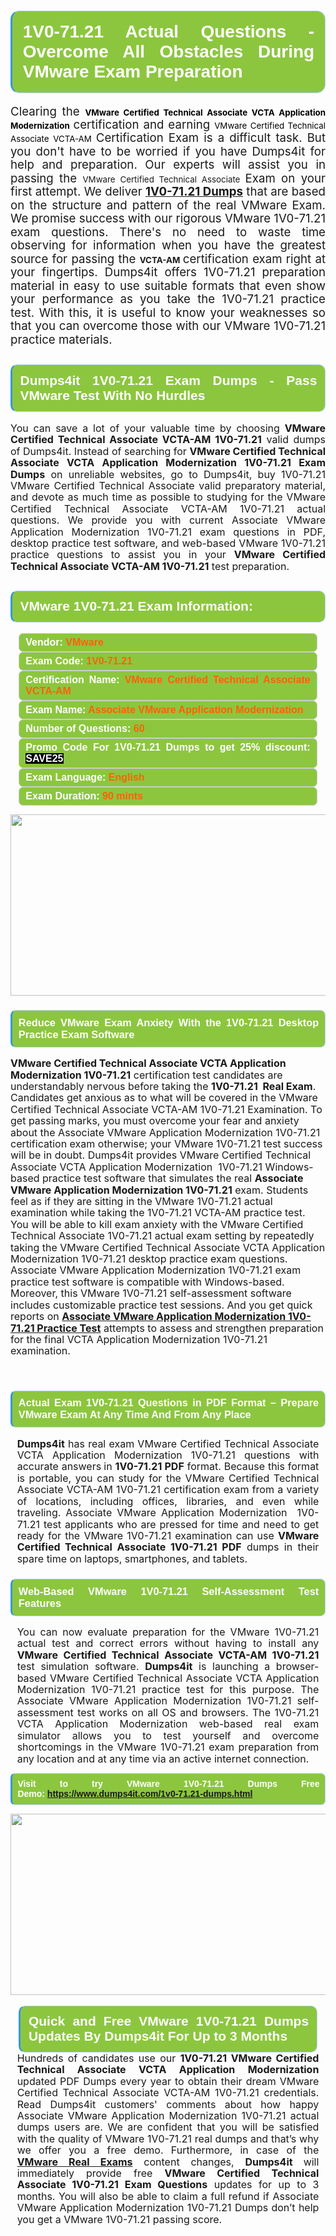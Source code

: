 

<h1 style="text-align: justify;"><span style="font-family:Arial,Helvetica,sans-serif;"><strong><span style="display: block; color: #FFFFFF; background: #8cc63f; border: 0.5px solid #AED6F1; border-left: 3px solid #3498DB; padding: .6em; border-radius: 0.5em;">1V0-71.21 Actual Questions - Overcome All Obstacles During VMware Exam Preparation </span></strong></span></h1>

<p style="margin: 0in 0.0001pt; text-align: justify;"><span style="font-size:11pt"><span style="line-height:115%"><span sans-serif="" style="font-family:Calibri,"><span style="font-size:14.0pt"><span style="line-height:115%"><span new="" roman="" style="font-family:" times="">Clearing the </span></span></span><strong><span style="font-size:10.0pt"><span style="background:white"><span style="line-height:115%"><span arial="" style="font-family:"><span style="color:black">VMware Certified Technical Associate VCTA Application Modernization</span></span></span></span></span></strong> <span style="font-size:14.0pt"><span style="line-height:115%"><span new="" roman="" style="font-family:" times="">certification and earning </span></span></span><span style="font-size:10.0pt"><span style="background:white"><span style="line-height:115%"><span arial="" style="font-family:"><span style="color:black">VMware Certified Technical Associate VCTA-AM</span></span></span></span></span> <span style="font-size:14.0pt"><span style="line-height:115%"><span new="" roman="" style="font-family:" times="">Certification Exam is a difficult task. But you don't have to be worried if you have Dumps4it for help and preparation. Our experts will assist you in passing the </span></span></span><span style="font-size:10.0pt"><span style="line-height:115%"><span arial="" style="font-family:">VMware Certified Technical Associate</span></span></span> <span style="font-size:14.0pt"><span style="line-height:115%"><span new="" roman="" style="font-family:" times="">Exam on your first attempt. We deliver <a href="https://www.dumps4it.com/1v0-71.21-dumps.html"><strong>1V0-71.21 Dumps</strong></a> that are based on the structure and pattern of the real VMware Exam. We promise success with our rigorous VMware 1V0-71.21 exam questions. There's no need to waste time observing for information when you have the greatest source for passing the </span></span></span><strong><span style="font-size:10.0pt"><span style="line-height:115%"><span arial="" style="font-family:">VCTA-AM</span></span></span> </strong><span style="font-size:14.0pt"><span style="line-height:115%"><span new="" roman="" style="font-family:" times="">certification exam right at your fingertips. Dumps4it offers 1V0-71.21 preparation material in easy to use suitable formats that even show your performance as you take the 1V0-71.21 practice test. With this, it is useful to know your weaknesses so that you can overcome those with our VMware 1V0-71.21 practice materials.</span></span></span></span></span></span></p>

<h2 style="text-align: justify;"><span style="font-family:Arial,Helvetica,sans-serif;"><strong><span style="display: block; color: #FFFFFF; background: #8cc63f; border: 0.5px solid #AED6F1; border-left: 3px solid #3498DB; padding: .6em; border-radius: 0.5em;">Dumps4it 1V0-71.21 Exam Dumps - Pass VMware Test With No Hurdles  </span></strong></span></h2>

<p style="text-align: justify;"><span style="font-size:11pt"><span style="line-height:115%"><span sans-serif="" style="font-family:Calibri,"><span style="font-size:12.0pt"><span style="line-height:115%"><span new="" roman="" style="font-family:" times="">You can save a lot of your valuable time by choosing <strong>VMware Certified Technical Associate VCTA-AM 1V0-71.21</strong> valid dumps of Dumps4it. Instead of searching for <strong>VMware Certified Technical Associate VCTA Application Modernization 1V0-71.21 Exam Dumps</strong> on unreliable websites, go to Dumps4it, buy 1V0-71.21 VMware Certified Technical Associate valid preparatory material, and devote as much time as possible to studying for the VMware Certified Technical Associate VCTA-AM 1V0-71.21 actual questions. We provide you with current Associate VMware Application Modernization 1V0-71.21 exam questions in PDF, desktop practice test software, and web-based VMware 1V0-71.21 practice questions to assist you in your <strong>VMware Certified Technical Associate VCTA-AM 1V0-71.21</strong> test preparation.</span></span></span></span></span></span></p>

<h2 style="text-align: justify;"><span style="font-family:Arial,Helvetica,sans-serif;"><strong><span style="display: block; color: #FFFFFF; background: #8cc63f; border: 0.5px solid #AED6F1; border-left: 3px solid #3498DB; padding: .6em; border-radius: 0.5em;">VMware 1V0-71.21 Exam Information:</span></strong></span></h2>

<div style="margin: 0cm 10pt; background: rgb(140, 198, 63); border: 1px solid rgb(204, 204, 204); padding: 5px 10px; border-radius: 0.5em; text-align: justify;"><span style="font-family:Arial,Helvetica,sans-serif;"><span style="font-size: 11pt;"><span style="line-height: normal;"><strong><span style="font-size: 12.0pt;"><span style="color: #FFFFFF;">Vendor:</span> <span style="color: #FF6106;">VMware</span></span></strong></span></span></span></div>

<div style="margin: 0cm 10pt; background: rgb(140, 198, 63); border: 1px solid rgb(204, 204, 204); padding: 5px 10px; border-radius: 0.5em; text-align: justify;"><span style="font-family:Arial,Helvetica,sans-serif;"><span style="font-size: 11pt;"><span style="line-height: normal;"><strong><span style="font-size: 12.0pt;"><span style="color: #FFFFFF;">Exam Code:</span> <span style="color: #FF6106;">1V0-71.21</span></span></strong></span></span></span></div>

<div style="margin: 0cm 10pt; background: rgb(140, 198, 63); border: 1px solid rgb(204, 204, 204); padding: 5px 10px; border-radius: 0.5em; text-align: justify;"><span style="font-family:Arial,Helvetica,sans-serif;"><span style="font-size: 11pt;"><span style="line-height: normal;"><strong><span style="font-size: 12.0pt;"><span style="color: #FFFFFF;">Certification Name:</span> <span style="color: #FF6106;">VMware Certified Technical Associate VCTA-AM</span></span></strong></span></span></span></div>

<div style="margin: 0cm 10pt; background: rgb(140, 198, 63); border: 1px solid rgb(204, 204, 204); padding: 5px 10px; border-radius: 0.5em; text-align: justify;"><span style="font-family:Arial,Helvetica,sans-serif;"><span style="font-size: 11pt;"><span style="line-height: normal;"><strong><span style="font-size: 12.0pt;"><span style="color: #FFFFFF;">Exam Name:</span> <span style="color: #FF6106;">Associate VMware Application Modernization</span></span></strong></span></span></span></div>

<div style="margin: 0cm 10pt; background: rgb(140, 198, 63); border: 1px solid rgb(204, 204, 204); padding: 5px 10px; border-radius: 0.5em; text-align: justify;"><span style="font-family:Arial,Helvetica,sans-serif;"><span style="font-size: 11pt;"><span style="line-height: normal;"><strong><span style="font-size: 12.0pt;"><span style="color: #FFFFFF;">Number of Questions: </span><span style="color: #FF6106;">60</span></span></strong></span></span></span></div>

<div style="margin: 0cm 10pt; background: rgb(140, 198, 63); border: 1px solid rgb(204, 204, 204); padding: 5px 10px; border-radius: 0.5em; text-align: justify;"><span style="font-family:Arial,Helvetica,sans-serif;"><span style="font-size: 11pt;"><span style="line-height: normal;"><strong><span style="font-size: 12.0pt;"><span style="color: #FFFFFF;">Promo Code For 1V0-71.21 Dumps to get 25% discount: </span><span style="color:#FFFFFF;"><span style="background-color:#000000;">SAVE25</span></span></span></strong></span></span></span></div>

<div style="margin: 0cm 10pt; background: rgb(140, 198, 63); border: 1px solid rgb(204, 204, 204); padding: 5px 10px; border-radius: 0.5em; text-align: justify;"><span style="font-family:Arial,Helvetica,sans-serif;"><span style="font-size: 11pt;"><span style="line-height: normal;"><strong><span style="font-size: 12.0pt;"><span style="color: #FFFFFF;">Exam Language:</span> <span style="color: #FF6106;">English</span></span></strong></span></span></span></div>

<div style="margin: 0cm 10pt; background: rgb(140, 198, 63); border: 1px solid rgb(204, 204, 204); padding: 5px 10px; border-radius: 0.5em; text-align: justify;"><span style="font-family:Arial,Helvetica,sans-serif;"><span style="font-size: 11pt;"><span style="line-height: normal;"><strong><span style="font-size: 12.0pt;"><span style="color: #FFFFFF;">Exam Duration: </span><span style="color: #FF6106;">90 mints</span></span></strong></span></span></span></div>

<p style="text-align: center;"><a href="https://www.dumps4it.com/1v0-71.21-dumps.html"><img src="https://i.imgur.com/a474NNd.jpg" style="height: 290px; width: 700px;" /></a></p>

<h3 style="text-align: justify;"><span style="font-family:Arial,Helvetica,sans-serif;"><strong><span style="display: block; color: #FFFFFF; background: #8cc63f; border: 0.5px solid #AED6F1; border-left: 3px solid #3498DB; padding: .6em; border-radius: 0.5em;">Reduce VMware Exam Anxiety With the 1V0-71.21 Desktop Practice Exam Software </span></strong></span></h3>

<p><span style="font-size:11pt"><span style="line-height:115%"><span sans-serif="" style="font-family:Calibri,"><span style="font-size:12.0pt"><span style="line-height:115%"><span new="" roman="" style="font-family:" times=""><strong>VMware Certified Technical Associate VCTA Application Modernization 1V0-71.21</strong> certification test candidates are understandably nervous before taking the <strong>1V0-71.21  Real Exam</strong>. Candidates get anxious as to what will be covered in the VMware Certified Technical Associate VCTA-AM 1V0-71.21 Examination. To get passing marks, you must overcome your fear and anxiety about the Associate VMware Application Modernization 1V0-71.21 certification exam otherwise; your VMware 1V0-71.21 test success will be in doubt. Dumps4it provides VMware Certified Technical Associate VCTA Application Modernization  1V0-71.21 Windows-based practice test software that simulates the real <strong>Associate VMware Application Modernization 1V0-71.21</strong> exam. Students feel as if they are sitting in the VMware 1V0-71.21 actual examination while taking the 1V0-71.21 VCTA-AM practice test. You will be able to kill exam anxiety with the VMware Certified Technical Associate 1V0-71.21 actual exam setting by repeatedly taking the VMware Certified Technical Associate VCTA Application Modernization 1V0-71.21 desktop practice exam questions. Associate VMware Application Modernization 1V0-71.21 exam practice test software is compatible with Windows-based. Moreover, this VMware 1V0-71.21 self-assessment software includes customizable practice test sessions. And you get quick reports on <a href="https://www.dumps4it.com/1v0-71.21-dumps.html"><strong>Associate VMware Application Modernization 1V0-71.21 Practice Test</strong></a> attempts to assess and strengthen preparation for the final VCTA Application Modernization 1V0-71.21 examination.</span></span></span></span></span></span></p>

<p> </p>

<h3 style="text-align: justify;"><span style="font-family:Arial,Helvetica,sans-serif;"><strong><span style="display: block; color: #FFFFFF; background: #8cc63f; border: 0.5px solid #AED6F1; border-left: 3px solid #3498DB; padding: .6em; border-radius: 0.5em;">Actual Exam 1V0-71.21 Questions in PDF Format – Prepare VMware Exam At Any Time And From Any Place </span></strong></span></h3>

<p style="margin-bottom:.0001pt; text-align:justify; margin:0in 8pt"><span style="font-size:11pt"><span style="line-height:115%"><span sans-serif="" style="font-family:Calibri,"><span style="font-size:12.0pt"><span style="line-height:115%"><span new="" roman="" style="font-family:" times=""><strong>Dumps4it</strong> has real exam VMware Certified Technical Associate VCTA Application Modernization 1V0-71.21 questions with accurate answers<strong> </strong>in <strong>1V0-71.21 PDF</strong> format. Because this format is portable, you can study for the VMware Certified Technical Associate VCTA-AM 1V0-71.21 certification exam from a variety of locations, including offices, libraries, and even while traveling. Associate VMware Application Modernization  1V0-71.21 test applicants who are pressed for time and need to get ready for the VMware 1V0-71.21 examination can use <strong>VMware Certified Technical Associate 1V0-71.21 PDF</strong> dumps in their spare time on laptops, smartphones, and tablets.</span></span></span></span></span></span></p>

<h3 style="text-align: justify;"><span style="font-family:Arial,Helvetica,sans-serif;"><strong><span style="display: block; color: #FFFFFF; background: #8cc63f; border: 0.5px solid #AED6F1; border-left: 3px solid #3498DB; padding: .6em; border-radius: 0.5em;">Web-Based VMware 1V0-71.21 Self-Assessment Test Features </span></strong></span></h3>

<p style="margin-bottom:.0001pt; text-align:justify; margin:0in 8pt"><span style="font-size:11pt"><span style="line-height:115%"><span sans-serif="" style="font-family:Calibri,"><span style="font-size:12.0pt"><span style="line-height:115%"><span new="" roman="" style="font-family:" times="">You can now evaluate preparation for the VMware 1V0-71.21 actual test and correct errors without having to install any <strong>VMware Certified Technical Associate VCTA-AM 1V0-71.21</strong> test simulation software. <strong>Dumps4it</strong> is launching a browser-based VMware Certified Technical Associate VCTA Application Modernization 1V0-71.21 practice test for this purpose. The Associate VMware Application Modernization 1V0-71.21 self-assessment test works on all OS and browsers. The 1V0-71.21 VCTA Application Modernization web-based real exam simulator allows you to test yourself and overcome shortcomings in the VMware 1V0-71.21 exam preparation from any location and at any time via an active internet connection.</span></span></span></span></span></span></p>

<p style="text-align:justify; margin-right:0in; margin-left:0in"><span style="font-family:Arial,Helvetica,sans-serif;"><strong><span style="display: block; color: #FFFFFF; background: #8cc63f; border: 0.5px solid #AED6F1; border-left: 3px solid #3498DB; padding: .6em; border-radius: 0.5em;"><span ms="" trebuchet="">Visit to try VMware 1V0-71.21 Dumps Free Demo: </span><a href="https://www.dumps4it.com/1v0-71.21-dumps.html" ms="" trebuchet="">https://www.dumps4it.com/1v0-71.21-dumps.html</a></span></strong></span></p>

<p style="margin: 0in 0.0001pt; text-align: center;"><a href="https://www.dumps4it.com/1v0-71.21-dumps.html"><img src="https://i.imgur.com/tHvwmqt.jpg" style="height: 290px; width: 700px;" /></a></p>

<p style="margin: 0in 0.0001pt; text-align: center;"> </p>

<h2 style="margin: 0in 10pt; text-align: justify;"><span style="font-family:Arial,Helvetica,sans-serif;"><strong><span style="display: block; color: #FFFFFF; background: #8cc63f; border: 0.5px solid #AED6F1; border-left: 3px solid #3498DB; padding: .6em; border-radius: 0.5em;">Quick and Free VMware 1V0-71.21 Dumps Updates By Dumps4it For Up to 3 Months</span></strong></span></h2>

<p style="text-align:justify; margin:0in 8pt"><span style="font-size:11pt"><span style="line-height:115%"><span sans-serif="" style="font-family:Calibri,"><span style="font-size:12.0pt"><span style="line-height:115%"><span new="" roman="" style="font-family:" times="">Hundreds of candidates use our <strong>1V0-71.21 VMware Certified Technical Associate VCTA Application Modernization</strong> updated PDF Dumps every year to obtain their dream VMware Certified Technical Associate VCTA-AM 1V0-71.21 credentials. Read Dumps4it customers' comments about how happy Associate VMware Application Modernization 1V0-71.21 actual dumps users are. We are confident that you will be satisfied with the quality of VMware 1V0-71.21 real dumps and that’s why we offer you a free demo. Furthermore, in case of the <a href="https://www.dumps4it.com/vmware-real-exams.html"><strong>VMware Real Exams</strong></a> content changes, <strong>Dumps4it </strong>will immediately provide free <strong>VMware Certified Technical Associate 1V0-71.21 Exam Questions</strong> updates for up to 3 months. You will also be able to claim a full refund if Associate VMware Application Modernization 1V0-71.21 Dumps don’t help you get a VMware 1V0-71.21 passing score. </span></span></span></span></span></span></p>
<gdiv></gdiv><gdiv></gdiv><gdiv></gdiv><gdiv></gdiv><gdiv></gdiv><gdiv></gdiv><gdiv></gdiv><gdiv></gdiv><gdiv></gdiv><gdiv></gdiv><gdiv></gdiv><gdiv></gdiv><gdiv></gdiv><gdiv></gdiv><gdiv></gdiv><gdiv></gdiv><gdiv></gdiv><gdiv></gdiv><gdiv></gdiv><gdiv></gdiv><gdiv></gdiv><gdiv></gdiv><gdiv></gdiv><gdiv></gdiv><gdiv></gdiv><gdiv></gdiv><gdiv></gdiv><gdiv></gdiv><gdiv></gdiv><gdiv></gdiv>
